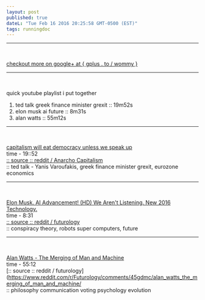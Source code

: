 ```yaml
---
layout: post
published: true
dateL: "Tue Feb 16 2016 20:25:58 GMT-0500 (EST)"
tags: runningdoc
---
```



<hr>
<br/>

[checkout more on google+ at { gplus . to / wommy } ](gplus.to/wommy)

<hr>
<br/>

quick youtube playlist i put together


1. ted talk greek finance minister grexit :: 19m52s 
2. elon musk ai future :: 8m31s
3. alan watts :: 55m12s

<hr>
<br/>

[capitalism will eat democracy unless we speak up](https://youtu.be/GB4s5b9NL3I)
<br/> time - 19::52
<br/> [:: source :: reddit / Anarcho Capitalism](https://www.reddit.com/r/Anarcho_Capitalism/comments/45yqnh/wow_ted_talks_really_suck_now_capitalism_will_eat/)
<br/> :: ted talk - Yanis Varoufakis, greek finance minister grexit, eurozone economics

<hr>
<br/>

[Elon Musk. AI Advancement! (HD) We Aren't Listening. New 2016 Technology.](https://www.youtube.com/watch?v=RrXS24CDqc4)
<br/> time - 8:31
<br/> [:: source :: reddit / futurology](https://www.reddit.com/r/Futurology/comments/45icn1/elon_musk_ai_advancement_will_be_here_before_we/)
<br/> :: conspiracy theory, robots super computers, future

<hr>
<br/>

[Alan Watts - The Merging of Man and Machine](https://www.youtube.com/watch?v=_aeC8zcS1TU)
<br/>
time - 55:12
<br/> [:: source :: reddit / futurology](https://www.reddit.com/r/Futurology/comments/45gdmc/alan_watts_the_merging_of_man_and_machine/
<br/> :: philosophy communication voting psychology evolution